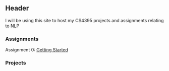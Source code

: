 ## Header
I will be using this site to host my CS4395 projects and assignments relating to NLP

### Assignments

Assignment 0: [Getting Started](https://github.com/kshi4234/CS4395-HLT/blob/main/assignments/assignment%200/Overview%20of%20NLP.pdf)

### Projects
